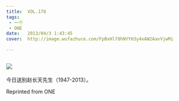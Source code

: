 ```yaml
---
title:	VOL.178
tags:
 - 一个
 - ONE
date:	2013/04/3 1:43:45
cover:	http://image.wufazhuce.com/FpBxHlf8hNYYH3y4xAW2AavVjwMi

---
```

![](http://image.wufazhuce.com/FpBxHlf8hNYYH3y4xAW2AavVjwMi)
---

今日送别赵长天先生（1947-2013）。
 
Reprinted from ONE
